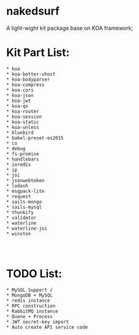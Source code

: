 # nakedsurf
 A light-wight kit package base on KOA framework;


# Kit Part List:
````
* koa
* koa-better-vhost
* koa-bodyparser
* koa-compress
* koa-cors
* koa-json
* koa-jwt
* koa-qs
* koa-router
* koa-session
* koa-static
* koa-unless
* bluebird
* babel-preset-es2015
* co
* debug
* fs-promise
* handlebars
* ioredis
* ip
* joi
* jsonwebtoken
* lodash
* msgpack-lite
* request
* sails-mongo
* sails-mysql
* thunkify
* validator
* waterline
* waterline-joi
* winston




````




# TODO List:
 ````
 * MySQL Support √
 * MongoDB + MySQL
 * redis instance
 * RPC construction
 * RabbitMQ instance
 * Quene + Process
 * JWT secret-key import
 * Auto create API service code
 
 ````
 
 
 
 
 
 
 
 
 
 
 
 
 
